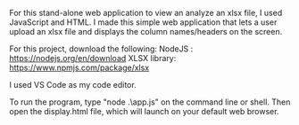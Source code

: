 For this stand-alone web application to view an analyze an xlsx file, I used JavaScript and HTML.
I made this simple web application that lets a user upload an xlsx file and displays 
the column names/headers on the screen.

For this project, download the following:
NodeJS : https://nodejs.org/en/download
XLSX library: https://www.npmjs.com/package/xlsx

I used VS Code as my code editor.

To run the program, type "node .\app.js" on the command line or shell.
Then open the display.html file, which will launch on your default web browser.
